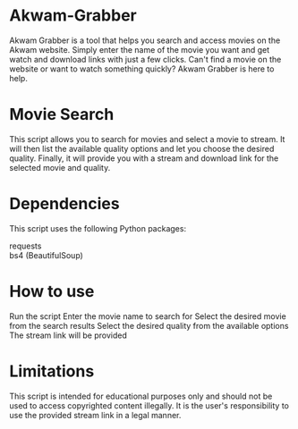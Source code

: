 # Akwam-Grabber
Akwam Grabber is a tool that helps you search and access movies on the Akwam website. Simply enter the name of the movie you want and get watch and download links with just a few clicks. Can't find a movie on the website or want to watch something quickly? Akwam Grabber is here to help.

# Movie Search
This script allows you to search for movies and select a movie to stream. It will then list the available quality options and let you choose the desired quality. Finally, it will provide you with a stream and download link for the selected movie and quality.

# Dependencies
This script uses the following Python packages:

requests  
bs4 (BeautifulSoup)

# How to use
Run the script
Enter the movie name to search for
Select the desired movie from the search results
Select the desired quality from the available options
The stream link will be provided

# Limitations
This script is intended for educational purposes only and should not be used to access copyrighted content illegally. It is the user's responsibility to use the provided stream link in a legal manner.



